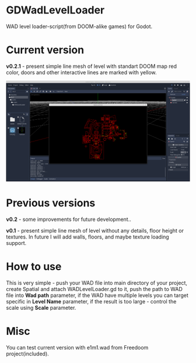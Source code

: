# GDWadLevelLoader
WAD level loader-script(from DOOM-alike games) for Godot.

# Current version
**v0.2.1** - present simple line mesh of level with standart DOOM map red color, doors and other interactive lines are marked with yellow.

![Alt text](/screenshot.png?raw=true "Screenshot of 0.2.1")

# Previous versions
**v0.2** - some improvements for future development..

**v0.1** - present simple line mesh of level without any details, floor height or textures. In future I will add walls, floors, and maybe texture loading support. 

# How to use
This is very simple - push your WAD file into main directory of your project, create Spatial and attach WADLevelLoader.gd to it, push the path to WAD file into <b>Wad path</b> parameter, if the WAD have multiple levels you can target specific in <b>Level Name</b> parameter, if the result is too large - control the scale using <b>Scale</b> parameter. 

# Misc
You can test current version with e1m1.wad from Freedoom project(included).

